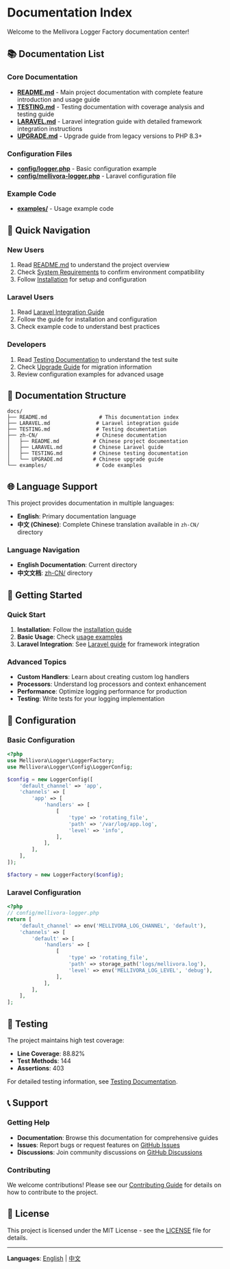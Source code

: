 # Documentation Index

Welcome to the Mellivora Logger Factory documentation center!

## 📚 Documentation List

### Core Documentation
- **[README.md](../README.md)** - Main project documentation with complete feature introduction and usage guide
- **[TESTING.md](TESTING.md)** - Testing documentation with coverage analysis and testing guide
- **[LARAVEL.md](LARAVEL.md)** - Laravel integration guide with detailed framework integration instructions
- **[UPGRADE.md](../UPGRADE.md)** - Upgrade guide from legacy versions to PHP 8.3+

### Configuration Files
- **[config/logger.php](../config/logger.php)** - Basic configuration example
- **[config/mellivora-logger.php](../config/mellivora-logger.php)** - Laravel configuration file

### Example Code
- **[examples/](../examples/)** - Usage example code

## 🎯 Quick Navigation

### New Users
1. Read [README.md](../README.md) to understand the project overview
2. Check [System Requirements](../README.md#-system-requirements) to confirm environment compatibility
3. Follow [Installation](../README.md#installation) for setup and configuration

### Laravel Users
1. Read [Laravel Integration Guide](LARAVEL.md)
2. Follow the guide for installation and configuration
3. Check example code to understand best practices

### Developers
1. Read [Testing Documentation](TESTING.md) to understand the test suite
2. Check [Upgrade Guide](../UPGRADE.md) for migration information
3. Review configuration examples for advanced usage

## 📖 Documentation Structure

```
docs/
├── README.md                 # This documentation index
├── LARAVEL.md               # Laravel integration guide
├── TESTING.md               # Testing documentation
├── zh-CN/                   # Chinese documentation
│   ├── README.md           # Chinese project documentation
│   ├── LARAVEL.md          # Chinese Laravel guide
│   ├── TESTING.md          # Chinese testing documentation
│   └── UPGRADE.md          # Chinese upgrade guide
└── examples/                # Code examples
```

## 🌐 Language Support

This project provides documentation in multiple languages:

- **English**: Primary documentation language
- **中文 (Chinese)**: Complete Chinese translation available in `zh-CN/` directory

### Language Navigation
- **English Documentation**: Current directory
- **中文文档**: [zh-CN/](zh-CN/) directory

## 🚀 Getting Started

### Quick Start
1. **Installation**: Follow the [installation guide](../README.md#installation)
2. **Basic Usage**: Check [usage examples](../README.md#usage)
3. **Laravel Integration**: See [Laravel guide](LARAVEL.md) for framework integration

### Advanced Topics
- **Custom Handlers**: Learn about creating custom log handlers
- **Processors**: Understand log processors and context enhancement
- **Performance**: Optimize logging performance for production
- **Testing**: Write tests for your logging implementation

## 🔧 Configuration

### Basic Configuration
```php
<?php
use Mellivora\Logger\LoggerFactory;
use Mellivora\Logger\Config\LoggerConfig;

$config = new LoggerConfig([
    'default_channel' => 'app',
    'channels' => [
        'app' => [
            'handlers' => [
                [
                    'type' => 'rotating_file',
                    'path' => '/var/log/app.log',
                    'level' => 'info',
                ],
            ],
        ],
    ],
]);

$factory = new LoggerFactory($config);
```

### Laravel Configuration
```php
<?php
// config/mellivora-logger.php
return [
    'default_channel' => env('MELLIVORA_LOG_CHANNEL', 'default'),
    'channels' => [
        'default' => [
            'handlers' => [
                [
                    'type' => 'rotating_file',
                    'path' => storage_path('logs/mellivora.log'),
                    'level' => env('MELLIVORA_LOG_LEVEL', 'debug'),
                ],
            ],
        ],
    ],
];
```

## 🧪 Testing

The project maintains high test coverage:
- **Line Coverage**: 88.82%
- **Test Methods**: 144
- **Assertions**: 403

For detailed testing information, see [Testing Documentation](TESTING.md).

## 📞 Support

### Getting Help
- **Documentation**: Browse this documentation for comprehensive guides
- **Issues**: Report bugs or request features on [GitHub Issues](https://github.com/zhouyl/mellivora-logger-factory/issues)
- **Discussions**: Join community discussions on [GitHub Discussions](https://github.com/zhouyl/mellivora-logger-factory/discussions)

### Contributing
We welcome contributions! Please see our [Contributing Guide](../CONTRIBUTING.md) for details on how to contribute to the project.

## 📄 License

This project is licensed under the MIT License - see the [LICENSE](../LICENSE) file for details.

---

**Languages**: [English](README.md) | [中文](zh-CN/README_DOCS.md)
